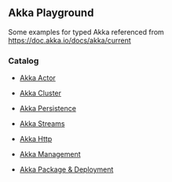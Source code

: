 ## Akka Playground

Some examples for typed Akka referenced from https://doc.akka.io/docs/akka/current

### Catalog

* [Akka Actor](./src/main/scala/com/github/al/assad/akka/Actor)
* [Akka Cluster](./src/main/scala/com/github/al/assad/akka/Cluster)
* [Akka Persistence](./src/main/scala/com/github/al/assad/akka/Persistence)
* [Akka Streams](./src/main/scala/com/github/al/assad/akka/Streams)
* [Akka Http](./src/main/scala/com/github/al/assad/akka/Http)
* [Akka Management](./src/main/scala/com/github/al/assad/akka/Management)
  
* [Akka Package & Deployment](./packing-sample)


<br>

